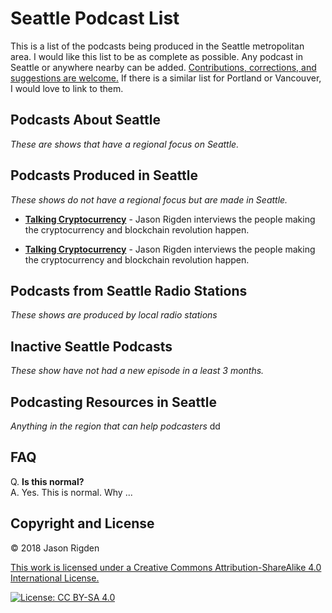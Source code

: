 # Seattle Podcast List

This is a list of the podcasts being produced in the Seattle metropolitan area. I would like this list to be as complete as possible.  Any podcast in Seattle or anywhere nearby can be added.  [Contributions, corrections, and suggestions are welcome.](https://github.com/jrigden/seattle-podcast-list/issues "Contributions, corrections, and suggestions are welcome.")  If there is a similar list for Portland or Vancouver, I would love to link to them.

## Podcasts About Seattle
*These are shows that have a regional focus on Seattle.*

## Podcasts Produced in Seattle
*These shows do not have a regional focus but are made in Seattle.*

- **[Talking Cryptocurrency](https://jasonrigden.com/categories/talking-cryptocurrency)**   - Jason Rigden interviews the people making the cryptocurrency and blockchain revolution happen.

- **[Talking Cryptocurrency](https://jasonrigden.com/categories/talking-cryptocurrency)**   - Jason Rigden interviews the people making the cryptocurrency and blockchain revolution happen.

## Podcasts from Seattle Radio Stations
*These shows are produced by local radio stations*

## Inactive Seattle Podcasts
*These show have not had a new episode in a least 3 months.*

## Podcasting Resources in Seattle
*Anything in the region that can help podcasters*
dd

## FAQ

Q. **Is this normal?**  
A. Yes. This is normal. Why ...

## Copyright and License
© 2018 Jason Rigden

[This work is licensed under a Creative Commons Attribution-ShareAlike 4.0 International License.](https://creativecommons.org/licenses/by-sa/4.0/ "This work is licensed under a Creative Commons Attribution-ShareAlike 4.0 International License.")

[![License: CC BY-SA 4.0](https://i.creativecommons.org/l/by-sa/4.0/88x31.png)](https://creativecommons.org/licenses/by-sa/4.0/)

